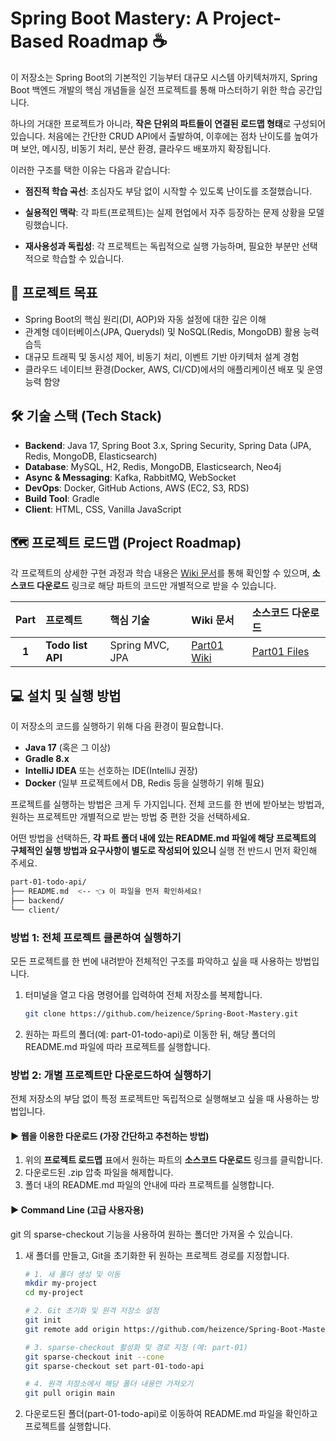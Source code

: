 # Spring Boot Mastery: A Project-Based Roadmap ☕

이 저장소는 Spring Boot의 기본적인 기능부터 대규모 시스템 아키텍처까지, Spring Boot 백엔드 개발의 핵심 개념들을 실전 프로젝트를 통해 마스터하기 위한 학습 공간입니다.

하나의 거대한 프로젝트가 아니라, **작은 단위의 파트들이 연결된 로드맵 형태**로 구성되어 있습니다.
처음에는 간단한 CRUD API에서 출발하여, 이후에는 점차 난이도를 높여가며 보안, 메시징, 비동기 처리, 분산 환경, 클라우드 배포까지 확장됩니다.

이러한 구조를 택한 이유는 다음과 같습니다:

- **점진적 학습 곡선**: 초심자도 부담 없이 시작할 수 있도록 난이도를 조절했습니다.

- **실용적인 맥락**: 각 파트(프로젝트)는 실제 현업에서 자주 등장하는 문제 상황을 모델링했습니다.

- **재사용성과 독립성**: 각 프로젝트는 독립적으로 실행 가능하며, 필요한 부분만 선택적으로 학습할 수 있습니다.

## 🚀 프로젝트 목표

  - Spring Boot의 핵심 원리(DI, AOP)와 자동 설정에 대한 깊은 이해
  - 관계형 데이터베이스(JPA, Querydsl) 및 NoSQL(Redis, MongoDB) 활용 능력 습득
  - 대규모 트래픽 및 동시성 제어, 비동기 처리, 이벤트 기반 아키텍처 설계 경험
  - 클라우드 네이티브 환경(Docker, AWS, CI/CD)에서의 애플리케이션 배포 및 운영 능력 함양

## 🛠️ 기술 스택 (Tech Stack)

  - **Backend**: Java 17, Spring Boot 3.x, Spring Security, Spring Data (JPA, Redis, MongoDB, Elasticsearch)
  - **Database**: MySQL, H2, Redis, MongoDB, Elasticsearch, Neo4j
  - **Async & Messaging**: Kafka, RabbitMQ, WebSocket
  - **DevOps**: Docker, GitHub Actions, AWS (EC2, S3, RDS)
  - **Build Tool**: Gradle
  - **Client**: HTML, CSS, Vanilla JavaScript

## 🗺️ 프로젝트 로드맵 (Project Roadmap)

각 프로젝트의 상세한 구현 과정과 학습 내용은 [Wiki 문서](https://github.com/heizence/Spring-Boot-Mastery/wiki)를 통해 확인할 수 있으며, **소스코드 다운로드** 링크로 해당 파트의 코드만 개별적으로 받을 수 있습니다.

| Part | 프로젝트 | 핵심 기술 | Wiki 문서 | 소스코드 다운로드 |
| :--: | :--- | :--- | :--- | :--- |
| **1** | **Todo list API** | Spring MVC, JPA | [Part01 Wiki](https://github.com/heizence/Spring-Boot-Mastery/wiki/Part01.-Todo-list-API-%EA%B4%80%EB%A0%A8-%ED%95%99%EC%8A%B5-%EB%82%B4%EC%9A%A9) | [Part01 Files](https://downgit.github.io/#/home?url=https://github.com/heizence/Spring-Boot-Mastery/tree/main/part01-todo-api) |

## 💻 설치 및 실행 방법

이 저장소의 코드를 실행하기 위해 다음 환경이 필요합니다.

  - **Java 17** (혹은 그 이상)
  - **Gradle 8.x**
  - **IntelliJ IDEA** 또는 선호하는 IDE(IntelliJ 권장)
  - **Docker** (일부 프로젝트에서 DB, Redis 등을 실행하기 위해 필요)

프로젝트를 실행하는 방법은 크게 두 가지입니다. 전체 코드를 한 번에 받아보는 방법과, 원하는 프로젝트만 개별적으로 받는 방법 중 편한 것을 선택하세요.

어떤 방법을 선택하든, **각 파트 폴더 내에 있는 README.md 파일에 해당 프로젝트의 구체적인 실행 방법과 요구사항이 별도로 작성되어 있으니** 실행 전 반드시 먼저 확인해 주세요.

```bash
part-01-todo-api/
├── README.md  <-- 👈 이 파일을 먼저 확인하세요!
├── backend/
└── client/
```

### 방법 1: 전체 프로젝트 클론하여 실행하기

모든 프로젝트를 한 번에 내려받아 전체적인 구조를 파악하고 싶을 때 사용하는 방법입니다.

1.  터미널을 열고 다음 명령어를 입력하여 전체 저장소를 복제합니다.

    ```bash
    git clone https://github.com/heizence/Spring-Boot-Mastery.git
    ```

2.  원하는 파트의 폴더(예: part-01-todo-api)로 이동한 뒤, 해당 폴더의 README.md 파일에 따라 프로젝트를 실행합니다.

### 방법 2: 개별 프로젝트만 다운로드하여 실행하기

전체 저장소의 부담 없이 특정 프로젝트만 독립적으로 실행해보고 싶을 때 사용하는 방법입니다.

#### **▶️ 웹을 이용한 다운로드 (가장 간단하고 추천하는 방법)**

1.  위의 **프로젝트 로드맵** 표에서 원하는 파트의 **소스코드 다운로드** 링크를 클릭합니다.
2.  다운로드된 .zip 압축 파일을 해제합니다.
3.  폴더 내의 README.md 파일의 안내에 따라 프로젝트를 실행합니다.

#### **▶️ Command Line (고급 사용자용)**

git 의 sparse-checkout 기능을 사용하여 원하는 폴더만 가져올 수 있습니다.

1. 새 폴더를 만들고, Git을 초기화한 뒤 원하는 프로젝트 경로를 지정합니다.

    ```bash
    # 1. 새 폴더 생성 및 이동
    mkdir my-project
    cd my-project

    # 2. Git 초기화 및 원격 저장소 설정
    git init
    git remote add origin https://github.com/heizence/Spring-Boot-Mastery.git

    # 3. sparse-checkout 활성화 및 경로 지정 (예: part-01)
    git sparse-checkout init --cone
    git sparse-checkout set part-01-todo-api

    # 4. 원격 저장소에서 해당 폴더 내용만 가져오기
    git pull origin main
    ```
    
2. 다운로드된 폴더(part-01-todo-api)로 이동하여 README.md 파일을 확인하고 프로젝트를 실행합니다.

